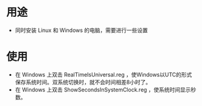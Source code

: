 # 用途
- 同时安装 Linux 和 Windows 的电脑，需要进行一些设置

# 使用
- 在 Windows 上双击 RealTimeIsUniversal.reg ，使Windows以UTC的形式保存系统时间。双系统切换时，就不会时间相差8小时了。
- 在 Windows 上双击 ShowSecondsInSystemClock.reg ，使系统时间显示秒数。
